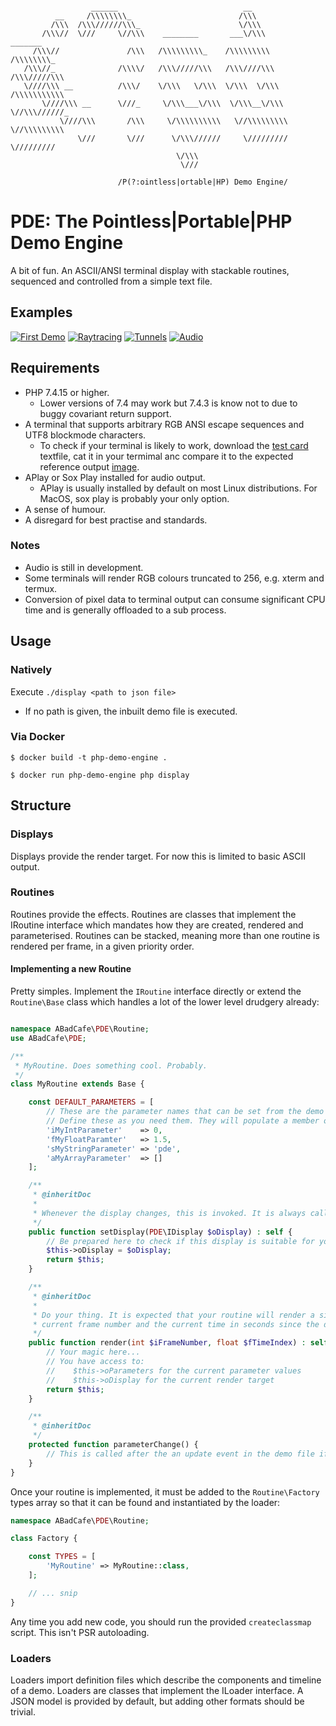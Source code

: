```

                  ______                            __
          __     /\\\\\\\\_                        /\\\
         /\\\  /\\\//////\\\_                      \/\\\
       /\\\//  \///     \//\\\    ________       ___\/\\\         _______
     /\\\//               /\\\   /\\\\\\\\\_    /\\\\\\\\\       /\\\\\\\\_
   /\\\//_              /\\\\/   /\\\/////\\\   /\\\////\\\     /\\\/////\\\
   \////\\\ __          /\\\/    \/\\\   \/\\\  \/\\\  \/\\\    /\\\\\\\\\\\
       \////\\\ __      \///_     \/\\\___\/\\\  \/\\\__\/\\\   \//\\\//////_
           \////\\\       /\\\     \/\\\\\\\\\\   \//\\\\\\\\\    \//\\\\\\\\\
               \///       \///      \/\\\//////     \/////////      \/////////
                                     \/\\\
                                      \///

                        /P(?:ointless|ortable|HP) Demo Engine/

```
# PDE: The Pointless|Portable|PHP Demo Engine

A bit of fun. An ASCII/ANSI terminal display with stackable routines, sequenced and controlled from a simple text file.

## Examples
[![First Demo](https://img.youtube.com/vi/koEwVBM4a3U/0.jpg)](https://www.youtube.com/watch?v=koEwVBM4a3U) [![Raytracing](https://img.youtube.com/vi/0NdSchCaqlU/0.jpg)](https://www.youtube.com/watch?v=0NdSchCaqlU)
[![Tunnels](https://img.youtube.com/vi/77Ize7KSG1Y/0.jpg)](https://www.youtube.com/watch?v=77Ize7KSG1Y) [![Audio](https://img.youtube.com/vi/flUID_2WPm8/0.jpg)](https://www.youtube.com/watch?v=flUID_2WPm8)

## Requirements

* PHP 7.4.15 or higher.
    * Lower versions of 7.4 may work but 7.4.3 is know not to due to buggy covariant return support.
* A terminal that supports arbitrary RGB ANSI escape sequences and UTF8 blockmode characters.
    * To check if your terminal is likely to work, download the [test card](./docs/testcard.txt) textfile, cat it in your termimal anc compare it to the expected reference output [image](./docs/testcard.png).
* APlay or Sox Play installed for audio output.
    * APlay is usually installed by default on most Linux distributions. For MacOS, sox play is probably your only option.  
* A sense of humour.
* A disregard for best practise and standards.

### Notes
* Audio is still in development. 
* Some terminals will render RGB colours truncated to 256, e.g. xterm and termux.
* Conversion of pixel data to terminal output can consume significant CPU time and is generally offloaded to a sub process.

## Usage

### Natively
Execute `./display <path to json file>`

* If no path is given, the inbuilt demo file is executed.

### Via Docker
```shell
$ docker build -t php-demo-engine .

$ docker run php-demo-engine php display
```

## Structure

### Displays
Displays provide the render target. For now this is limited to basic ASCII output.

### Routines
Routines provide the effects. Routines are classes that implement the IRoutine interface which mandates how they are created, rendered and parameterised. Routines can be stacked, meaning more than one routine is rendered per frame, in a given priority order.

#### Implementing a new Routine
Pretty simples. Implement the `IRoutine` interface directly or extend the `Routine\Base` class which handles a lot of the lower level drudgery already:
```php

namespace ABadCafe\PDE\Routine;
use ABadCafe\PDE;

/**
 * MyRoutine. Does something cool. Probably.
 */
class MyRoutine extends Base {

    const DEFAULT_PARAMETERS = [
        // These are the parameter names that can be set from the demo file and their initial value/types.
        // Define these as you need them. They will populate a member oParameters tuple at runtime.
        'iMyIntParameter'    => 0,
        'fMyFloatParamter'   => 1.5,
        'sMyStringParameter' => 'pde',
        'aMyArrayParameter'  => []
    ];

    /**
     * @inheritDoc
     *
     * Whenever the display changes, this is invoked. It is always called before render() in any given frame.
     */
    public function setDisplay(PDE\IDisplay $oDisplay) : self {
        // Be prepared here to check if this display is suitable for your routine.
        $this->oDisplay = $oDisplay;
        return $this;
    }

    /**
     * @inheritDoc
     *
     * Do your thing. It is expected that your routine will render a single frame. The parameters provide the
     * current frame number and the current time in seconds since the demo began execution.
     */
    public function render(int $iFrameNumber, float $fTimeIndex) : self {
        // Your magic here...
        // You have access to:
        //    $this->oParameters for the current parameter values
        //    $this->oDisplay for the current render target
        return $this;
    }

    /**
     * @inheritDoc
     */
    protected function parameterChange() {
        // This is called after the an update event in the demo file if any of our parameters change.
    }
}
```
Once your routine is implemented, it must be added to the `Routine\Factory` types array so that it can be found and instantiated by the loader:

```php
namespace ABadCafe\PDE\Routine;

class Factory {

    const TYPES = [
        'MyRoutine' => MyRoutine::class,
    ];

    // ... snip
}
```

Any time you add new code, you should run the provided `createclassmap` script. This isn't PSR autoloading.

### Loaders
Loaders import definition files which describe the components and timeline of a demo. Loaders are classes that implement the ILoader interface. A JSON model is provided by default, but adding other formats should be trivial.
